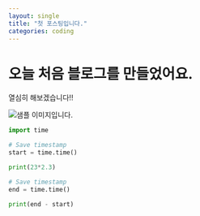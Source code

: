 ```yaml
---
layout: single
title: "첫 포스팅입니다."
categories: coding
---
```


# 오늘 처음 블로그를 만들었어요.
열심히 해보겠습니다!!

![샘플 이미지입니다.](../images/2025-01-06-first/test_image.jpg)

```python
import time

# Save timestamp
start = time.time()

print(23*2.3)

# Save timestamp
end = time.time()

print(end - start)
```